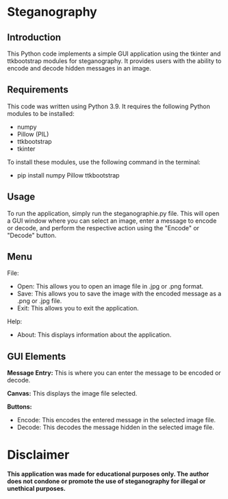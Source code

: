 # Steganography

## Introduction
This Python code implements a simple GUI application using the tkinter and ttkbootstrap modules for steganography. It provides users with the ability to encode and decode hidden messages in an image.

## Requirements
This code was written using Python 3.9. It requires the following Python modules to be installed:

- numpy
- Pillow (PIL)
- ttkbootstrap
- tkinter

To install these modules, use the following command in the terminal:
- pip install numpy Pillow ttkbootstrap

## Usage
To run the application, simply run the steganographie.py file. This will open a GUI window where you can select an image, enter a message to encode or decode, and perform the respective action using the "Encode" or "Decode" button.

## Menu
File:
- Open: This allows you to open an image file in .jpg or .png format.
- Save: This allows you to save the image with the encoded message as a .png or .jpg file.
- Exit: This allows you to exit the application.

Help:
- About: This displays information about the application.

## GUI Elements
**Message Entry:** This is where you can enter the message to be encoded or decode.

**Canvas:** This displays the image file selected.

**Buttons:**

- Encode: This encodes the entered message in the selected image file.
- Decode: This decodes the message hidden in the selected image file.

# Disclaimer
**This application was made for educational purposes only. The author does not condone or promote the use of steganography for illegal or unethical purposes.**
